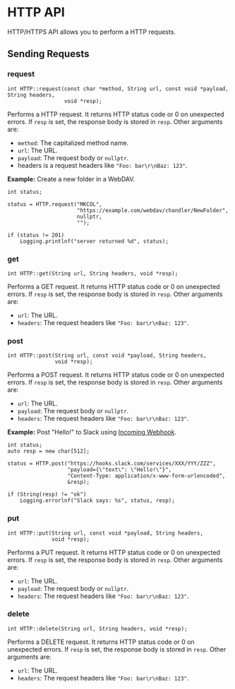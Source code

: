 HTTP API
=======

HTTP/HTTPS API allows you to perform a HTTP requests.

Sending Requests
----------------

### request ###
```api:c++
int HTTP::request(const char *method, String url, const void *payload, String headers,
                  void *resp);
```

Performs a HTTP request. It returns HTTP status code or 0 on unexpected errors.
If `resp` is set, the response body is stored in `resp`. Other arguments are:

- `method`: The capitalized method name.
- `url`: The URL.
- `payload`: The request body or `nullptr`.
- headers is a request headers like `"Foo: bar\r\nBaz: 123"`.

__Example:__ Create a new folder in a WebDAV.
```example:c++
int status;

status = HTTP.request("MKCOL",
                      "https://example.com/webdav/chandler/NewFolder",
                      nullptr,
                      "");

if (status != 201)
    Logging.printlnf("server returned %d", status);
```


### get ###
```api:c++
int HTTP::get(String url, String headers, void *resp);
```

Performs a GET request. It returns HTTP status code or 0 on unexpected errors.
If `resp` is set, the response body is stored in `resp`. Other arguments are:

- `url`: The URL.
- `headers`: The request headers like `"Foo: bar\r\nBaz: 123"`.



### post ###
```api:c++
int HTTP::post(String url, const void *payload, String headers,
               void *resp);
```

Performs a POST request. It returns HTTP status code or 0 on unexpected errors.
If `resp` is set, the response body is stored in `resp`. Other arguments are:

- `url`: The URL.
- `payload`: The request body or `nullptr`.
- `headers`: The request headers like `"Foo: bar\r\nBaz: 123"`.

__Example:__ Post "Hello!" to Slack using [Incoming Webhook](https://api.slack.com/incoming-webhooks).
```example:c++
int status;
auto resp = new char[512];

status = HTTP.post("https://hooks.slack.com/services/XXX/YYY/ZZZ",
                   "payload={\"text\": \"Hello!\"}",
                   "Content-Type: application/x-www-form-urlencoded",
                   &resp);

if (String(resp) != "ok")
    Logging.errorlnf("Slack says: %s", status, resp);
```


### put ###
```api:c++
int HTTP::put(String url, const void *payload, String headers,
              void *resp);
```

Performs a PUT request. It returns HTTP status code or 0 on unexpected errors.
If `resp` is set, the response body is stored in `resp`. Other arguments are:

- `url`: The URL.
- `payload`: The request body or `nullptr`.
- `headers`: The request headers like `"Foo: bar\r\nBaz: 123"`.


### delete ###
```api:c++
int HTTP::delete(String url, String headers, void *resp);
```

Performs a DELETE request. It returns HTTP status code or 0 on unexpected errors.
If `resp` is set, the response body is stored in `resp`. Other arguments are:

- `url`: The URL.
- `headers`: The request headers like `"Foo: bar\r\nBaz: 123"`.
